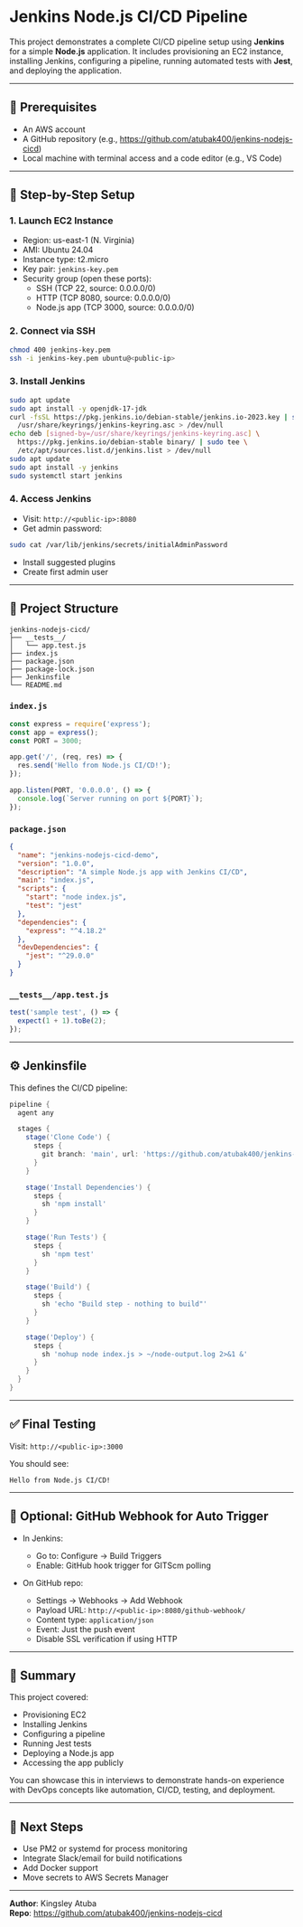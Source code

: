 # Jenkins Node.js CI/CD Pipeline

This project demonstrates a complete CI/CD pipeline setup using **Jenkins** for a simple **Node.js** application. It includes provisioning an EC2 instance, installing Jenkins, configuring a pipeline, running automated tests with **Jest**, and deploying the application.

---

## 🔧 Prerequisites

- An AWS account
- A GitHub repository (e.g., https://github.com/atubak400/jenkins-nodejs-cicd)
- Local machine with terminal access and a code editor (e.g., VS Code)

---

## 🚀 Step-by-Step Setup

### 1. Launch EC2 Instance

- Region: us-east-1 (N. Virginia)
- AMI: Ubuntu 24.04
- Instance type: t2.micro
- Key pair: `jenkins-key.pem`
- Security group (open these ports):
  - SSH (TCP 22, source: 0.0.0.0/0)
  - HTTP (TCP 8080, source: 0.0.0.0/0)
  - Node.js app (TCP 3000, source: 0.0.0.0/0)

### 2. Connect via SSH
```bash
chmod 400 jenkins-key.pem
ssh -i jenkins-key.pem ubuntu@<public-ip>
```

### 3. Install Jenkins
```bash
sudo apt update
sudo apt install -y openjdk-17-jdk
curl -fsSL https://pkg.jenkins.io/debian-stable/jenkins.io-2023.key | sudo tee \
  /usr/share/keyrings/jenkins-keyring.asc > /dev/null
echo deb [signed-by=/usr/share/keyrings/jenkins-keyring.asc] \
  https://pkg.jenkins.io/debian-stable binary/ | sudo tee \
  /etc/apt/sources.list.d/jenkins.list > /dev/null
sudo apt update
sudo apt install -y jenkins
sudo systemctl start jenkins
```

### 4. Access Jenkins
- Visit: `http://<public-ip>:8080`
- Get admin password:
```bash
sudo cat /var/lib/jenkins/secrets/initialAdminPassword
```
- Install suggested plugins
- Create first admin user

---

## 🧪 Project Structure

```
jenkins-nodejs-cicd/
├── __tests__/
│   └── app.test.js
├── index.js
├── package.json
├── package-lock.json
├── Jenkinsfile
└── README.md
```

### `index.js`
```js
const express = require('express');
const app = express();
const PORT = 3000;

app.get('/', (req, res) => {
  res.send('Hello from Node.js CI/CD!');
});

app.listen(PORT, '0.0.0.0', () => {
  console.log(`Server running on port ${PORT}`);
});
```

### `package.json`
```json
{
  "name": "jenkins-nodejs-cicd-demo",
  "version": "1.0.0",
  "description": "A simple Node.js app with Jenkins CI/CD",
  "main": "index.js",
  "scripts": {
    "start": "node index.js",
    "test": "jest"
  },
  "dependencies": {
    "express": "^4.18.2"
  },
  "devDependencies": {
    "jest": "^29.0.0"
  }
}
```

### `__tests__/app.test.js`
```js
test('sample test', () => {
  expect(1 + 1).toBe(2);
});
```

---

## ⚙️ Jenkinsfile

This defines the CI/CD pipeline:

```groovy
pipeline {
  agent any

  stages {
    stage('Clone Code') {
      steps {
        git branch: 'main', url: 'https://github.com/atubak400/jenkins-nodejs-cicd'
      }
    }

    stage('Install Dependencies') {
      steps {
        sh 'npm install'
      }
    }

    stage('Run Tests') {
      steps {
        sh 'npm test'
      }
    }

    stage('Build') {
      steps {
        sh 'echo "Build step - nothing to build"'
      }
    }

    stage('Deploy') {
      steps {
        sh 'nohup node index.js > ~/node-output.log 2>&1 &'
      }
    }
  }
}
```

---

## ✅ Final Testing

Visit: `http://<public-ip>:3000`

You should see:
```
Hello from Node.js CI/CD!
```

---

## 🔁 Optional: GitHub Webhook for Auto Trigger

- In Jenkins:
  - Go to: Configure → Build Triggers
  - Enable: GitHub hook trigger for GITScm polling

- On GitHub repo:
  - Settings → Webhooks → Add Webhook
  - Payload URL: `http://<public-ip>:8080/github-webhook/`
  - Content type: `application/json`
  - Event: Just the push event
  - Disable SSL verification if using HTTP

---

## 🎉 Summary

This project covered:
- Provisioning EC2
- Installing Jenkins
- Configuring a pipeline
- Running Jest tests
- Deploying a Node.js app
- Accessing the app publicly

You can showcase this in interviews to demonstrate hands-on experience with DevOps concepts like automation, CI/CD, testing, and deployment.

---

## 🔮 Next Steps

- Use PM2 or systemd for process monitoring
- Integrate Slack/email for build notifications
- Add Docker support
- Move secrets to AWS Secrets Manager

---

**Author**: Kingsley Atuba  
**Repo**: https://github.com/atubak400/jenkins-nodejs-cicd
